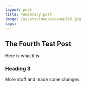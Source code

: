 ```yaml
---  
layout: post  
title: Temporary post
image: /assets/images/example3.jpg 
tags: 
---
```


## The Fourth Test Post 

Here is what it is 

### Heading 3

More stuff and made some changes